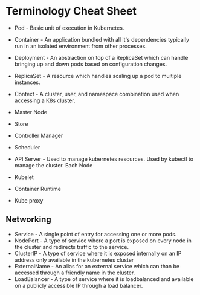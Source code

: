 # Terminology Cheat Sheet

* Pod - Basic unit of execution in Kubernetes.
* Container - An application bundled with all it's dependencies typically run in an isolated environment from other processes.
* Deployment - An abstraction on top of a ReplicaSet which can handle bringing up and down pods based on configuration changes.
* ReplicaSet - A resource which handles scaling up a pod to multiple instances.

* Context - A cluster, user, and namespace combination used when accessing a K8s cluster.

* Master Node
* Store
* Controller Manager
* Scheduler

* API Server - Used to manage kubernetes resources.  Used by kubectl to manage the cluster.
Each Node
* Kubelet
* Container Runtime
* Kube proxy


## Networking
* Service - A single point of entry for accessing one or more pods.
* NodePort - A type of service where a port is exposed on every node in the cluster and redirects traffic to the service.
* ClusterIP - A type of service where it is exposed internally on an IP address only available in the kubernetes cluster
* ExternalName - An alias for an external service which can than be accessed through a friendly name in the cluster.
* LoadBalancer - A type of service where it is loadbalanced and available on a publicly accessible IP through a load balancer.